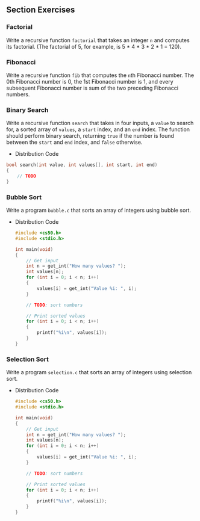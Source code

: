## Section Exercises

### Factorial

Write a recursive function `factorial` that takes an integer `n` and computes its factorial. (The factorial of 5, for example, is 5 * 4 * 3 * 2 * 1 = 120).

### Fibonacci

Write a recursive function `fib` that computes the `n`th Fibonacci number. The 0th Fibonacci number is 0, the 1st Fibonacci number is 1, and every subsequent Fibonacci number is sum of the two preceding Fibonacci numbers.
    
### Binary Search

Write a recursive function `search` that takes in four inputs, a `value` to search for, a sorted array of `values`, a `start` index, and an `end` index. The function should perform binary search, returning `true` if the number is found between the `start` and `end` index, and `false` otherwise.

- Distribution Code

```c
bool search(int value, int values[], int start, int end)
{
    // TODO
}
```

### Bubble Sort

Write a program `bubble.c` that sorts an array of integers using bubble sort.

- Distribution Code

    ```c
    #include <cs50.h>
    #include <stdio.h>

    int main(void)
    {
        // Get input
        int n = get_int("How many values? ");
        int values[n];
        for (int i = 0; i < n; i++)
        {
            values[i] = get_int("Value %i: ", i);
        }

        // TODO: sort numbers

        // Print sorted values
        for (int i = 0; i < n; i++)
        {
            printf("%i\n", values[i]);
        }
    }
    ```

### Selection Sort

Write a program `selection.c` that sorts an array of integers using selection sort.

- Distribution Code

    ```c
    #include <cs50.h>
    #include <stdio.h>

    int main(void)
    {
        // Get input
        int n = get_int("How many values? ");
        int values[n];
        for (int i = 0; i < n; i++)
        {
            values[i] = get_int("Value %i: ", i);
        }

        // TODO: sort numbers

        // Print sorted values
        for (int i = 0; i < n; i++)
        {
            printf("%i\n", values[i]);
        }
    }
    ```
